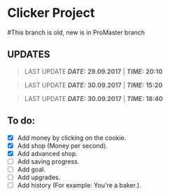 # Clicker Project

#This branch is old, new is in ProMaster branch

## UPDATES

> LAST UPDATE ***DATE:*** **29.09.2017** | ***TIME:*** **20:10**

> LAST UPDATE ***DATE:*** **30.09.2017** | ***TIME:*** **15:20**

> LAST UPDATE ***DATE:*** **30.09.2017** | ***TIME:*** **18:40**

## To do:
- [x] Add money by clicking on the cookie.
- [x] Add shop (Money per second).
- [x] Add advanced shop.
- [ ] Add saving progress.
- [ ] Add goal.
- [ ] Add upgrades.
- [ ] Add history (For example: You're a baker.).
